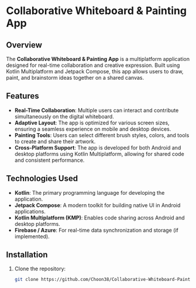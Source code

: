 # Collaborative Whiteboard & Painting App

## Overview
The **Collaborative Whiteboard & Painting App** is a multiplatform application designed for real-time collaboration and creative expression. Built using Kotlin Multiplatform and Jetpack Compose, this app allows users to draw, paint, and brainstorm ideas together on a shared canvas.

## Features
- **Real-Time Collaboration**: Multiple users can interact and contribute simultaneously on the digital whiteboard.
- **Adaptive Layout**: The app is optimized for various screen sizes, ensuring a seamless experience on mobile and desktop devices.
- **Painting Tools**: Users can select different brush styles, colors, and tools to create and share their artwork.
- **Cross-Platform Support**: The app is developed for both Android and desktop platforms using Kotlin Multiplatform, allowing for shared code and consistent performance.

## Technologies Used
- **Kotlin**: The primary programming language for developing the application.
- **Jetpack Compose**: A modern toolkit for building native UI in Android applications.
- **Kotlin Multiplatform (KMP)**: Enables code sharing across Android and desktop platforms.
- **Firebase / Azure**: For real-time data synchronization and storage (if implemented).

## Installation
1. Clone the repository:
   ```bash
   git clone https://github.com/Choon38/Collaborative-Whiteboard-Painting-App.git
